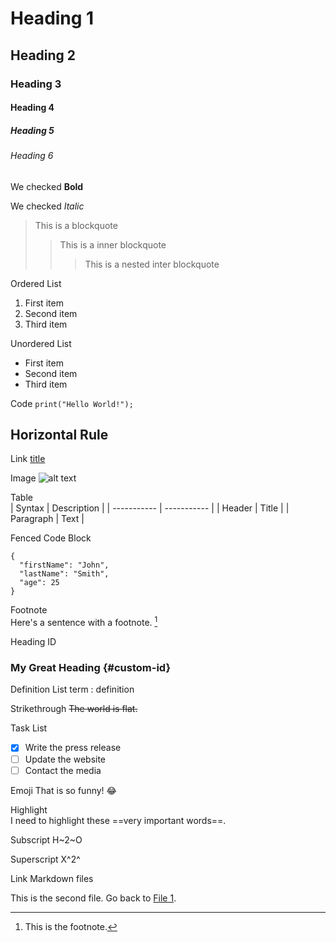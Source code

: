 # Heading 1
## Heading 2
### Heading 3
#### Heading 4
##### Heading 5
###### Heading 6

We checked **Bold**

We checked *Italic*

> This is a blockquote
>> This is a inner blockquote
>>> This is a nested inter blockquote

Ordered List	
1. First item
2. Second item
3. Third item

Unordered List	
- First item
- Second item
- Third item

Code `print("Hello World!");`

Horizontal Rule	
---

Link	[title](https://www.example.com)

Image	![alt text](image.jpg)

Table	
| Syntax | Description |
| ----------- | ----------- |
| Header | Title |
| Paragraph | Text |

Fenced Code Block	
```
{
  "firstName": "John",
  "lastName": "Smith",
  "age": 25
}
```

Footnote	
Here's a sentence with a footnote. [^1]
[^1]: This is the footnote.

Heading ID	
### My Great Heading {#custom-id}

Definition List	
term
: definition

Strikethrough	~~The world is flat.~~

Task List	
- [x] Write the press release
- [ ] Update the website
- [ ] Contact the media

Emoji
That is so funny! :joy:

Highlight	
I need to highlight these ==very important words==.

Subscript H~2~O

Superscript X^2^

Link Markdown files

This is the second file. Go back to [File 1](../file1.md).
